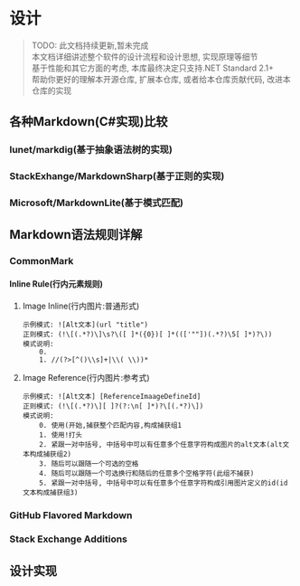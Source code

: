 # 设计

> TODO: 此文档持续更新,暂未完成  
> 本文档详细讲述整个软件的设计流程和设计思想, 实现原理等细节  
> 基于性能和其它方面的考虑, 本库最终决定只支持.NET Standard 2.1+  
> 帮助你更好的理解本开源仓库, 扩展本仓库, 或者给本仓库贡献代码, 改进本仓库的实现

## 各种Markdown(C#实现)比较
### lunet/markdig(基于抽象语法树的实现)

### StackExhange/MarkdownSharp(基于正则的实现)

### Microsoft/MarkdownLite(基于模式匹配)

## Markdown语法规则详解
### CommonMark
#### Inline Rule(行内元素规则)
1. Image Inline(行内图片:普通形式)
    ```
    示例模式: ![Alt文本](url "title")
    正则模式: (!\[(.*?)\]\s?\([ ]*({0})[ ]*((['""])(.*?)\5[ ]*)?\))
    模式说明:
        0.
        1. //(?>[^()\\s]+|\\( \\))*
    ```
1. Image Reference(行内图片:参考式)
    ```
    示例模式: ![Alt文本] [ReferenceImaageDefineId]
    正则模式: (!\[(.*?)\][ ]?(?:\n[ ]*)?\[(.*?)\])
    模式说明:
        0. 使用(开始,捕获整个匹配内容,构成捕获组1
        1. 使用!打头
        2. 紧跟一对中括号, 中括号中可以有任意多个任意字符构成图片的alt文本(alt文本构成捕获组2)
        3. 随后可以跟随一个可选的空格
        4. 随后可以跟随一个可选换行和随后的任意多个空格字符(此组不捕获)
        5. 紧跟一对中括号, 中括号中可以有任意多个任意字符构成引用图片定义的id(id文本构成捕获组3)
    ```
### GitHub Flavored Markdown
### Stack Exchange Additions


## 设计实现
